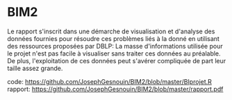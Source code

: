 # BIM2
Le rapport s'inscrit dans une démarche de visualisation et d'analyse des données fournies pour résoudre ces problèmes liés à la donné en utilisant des ressources proposées par DBLP: La masse d'informations utilisée pour le projet n'est pas facile à visualiser sans traiter ces données au préalable. De plus, l'exploitation de ces données peut s'avérer compliquée de part leur taille assez grande. 

code: https://github.com/JosephGesnouin/BIM2/blob/master/BIprojet.R
rapport: https://github.com/JosephGesnouin/BIM2/blob/master/rapport.pdf
